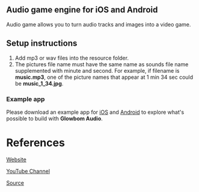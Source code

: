 ## Audio game engine for iOS and Android

Audio game allows you to turn audio tracks and images into a video game.


## Setup instructions

1. Add mp3 or wav files into the resource folder.
2. The pictures file name must have the same name as sounds file name supplemented with minute and second. For example, if filename is **music.mp3**, one of the picture names that appear at 1 min 34 sec could be **music_1_34.jpg**.


### Example app

Please download an example app for [iOS](https://apps.apple.com/us/app/%D0%B2%D0%B5%D1%81%D1%91%D0%BB%D1%8B%D0%B5-%D1%81%D1%82%D0%B8%D1%85%D0%B8/id1507397169) and [Android](https://play.google.com/store/apps/details?id=com.ilinshouse.poem) to explore what's possible to build with **Glowbom Audio**.


# References

[Website](https://glowbom.com/)

[YouTube Channel](https://www.youtube.com/channel/UCrYQEQPhAHmn7N8W58nNwOw)

[Source](https://github.com/Glowbom)
